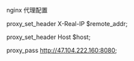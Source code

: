nginx 代理配置

proxy\_set\_header  X-Real-IP  $remote\_addr;

proxy\_set\_header Host $host;

proxy\_pass   http://47.104.222.160:8080;




